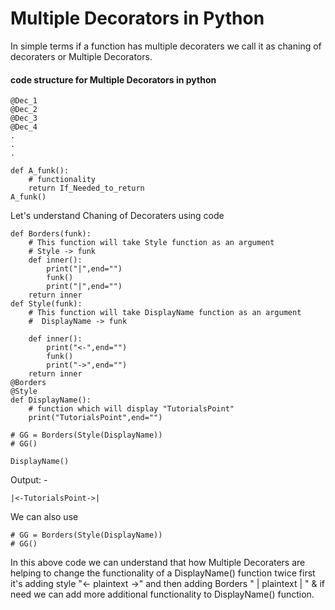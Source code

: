 # Multiple Decorators in Python

In simple terms if a function has multiple decoraters we call it as chaning of decoraters or Multiple Decorators.
#### code structure for Multiple Decorators in python
```
@Dec_1
@Dec_2
@Dec_3
@Dec_4
.
.
.

def A_funk():
    # functionality
    return If_Needed_to_return
A_funk()
```



Let's understand Chaning of Decoraters using code

```
def Borders(funk):
    # This function will take Style function as an argument
    # Style -> funk
    def inner():
        print("|",end="")
        funk()
        print("|",end="")
    return inner
def Style(funk):
    # This function will take DisplayName function as an argument
    #  DisplayName -> funk

    def inner():
        print("<-",end="")
        funk()
        print("->",end="")
    return inner
@Borders
@Style
def DisplayName():
    # function which will display "TutorialsPoint"
    print("TutorialsPoint",end="")

# GG = Borders(Style(DisplayName))
# GG()

DisplayName()
```
Output: -
```
|<-TutorialsPoint->|
```
We can also use
```
# GG = Borders(Style(DisplayName))
# GG()
```



In this above code we can understand that how Multiple Decoraters are helping to change the functionality of a DisplayName() function twice first it's adding style  "<- plaintext ->" and then adding Borders " | plaintext | " & if need we can add more additional functionality to DisplayName() function.




